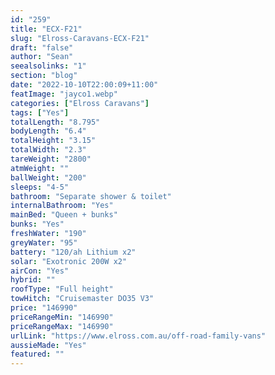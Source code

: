 ```yaml
---
id: "259"
title: "ECX-F21"
slug: "Elross-Caravans-ECX-F21"
draft: "false"
author: "Sean"
seealsolinks: "1"
section: "blog"
date: "2022-10-10T22:00:09+11:00"
featImage: "jayco1.webp"
categories: ["Elross Caravans"]
tags: ["Yes"]
totalLength: "8.795"
bodyLength: "6.4"
totalHeight: "3.15"
totalWidth: "2.3"
tareWeight: "2800"
atmWeight: ""
ballWeight: "200"
sleeps: "4-5"
bathroom: "Separate shower & toilet"
internalBathroom: "Yes"
mainBed: "Queen + bunks"
bunks: "Yes"
freshWater: "190"
greyWater: "95"
battery: "120/ah Lithium x2"
solar: "Exotronic 200W x2"
airCon: "Yes"
hybrid: ""
roofType: "Full height"
towHitch: "Cruisemaster DO35 V3"
price: "146990"
priceRangeMin: "146990"
priceRangeMax: "146990"
urlLink: "https://www.elross.com.au/off-road-family-vans"
aussieMade: "Yes"
featured: ""
---
```

